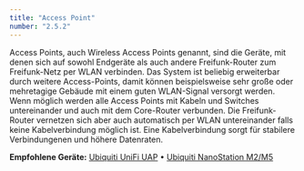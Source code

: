 ```yaml
---
title: "Access Point"
number: "2.5.2"
---
```


Access Points, auch Wireless Access Points genannt, sind die Geräte, mit denen sich auf sowohl Endgeräte als auch andere Freifunk-Router zum Freifunk-Netz per WLAN verbinden. Das System ist beliebig erweiterbar durch weitere Access-Points, damit können beispielsweise sehr große oder mehretagige Gebäude mit einem guten WLAN-Signal versorgt werden. Wenn möglich werden alle Access Points mit Kabeln und Switches untereinander und auch mit dem Core-Router verbunden. Die Freifunk-Router vernetzen sich aber auch automatisch per WLAN untereinander falls keine Kabelverbindung möglich ist. Eine Kabelverbindung sorgt für stabilere Verbindungenen und höhere Datenraten.

**Empfohlene Geräte:** [Ubiquiti UniFi UAP](https://www.ubnt.com/unifi/unifi-ap/)  •  [Ubiquiti NanoStation M2/M5](https://www.ubnt.com/airmax/nanostationm/)